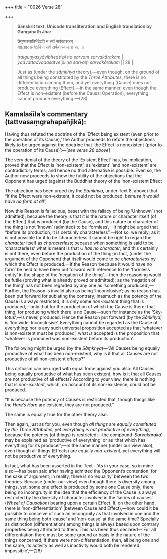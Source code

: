 +++
title = "0026 Verse 28"

+++
> **Sanskrit text, Unicode transliteration and English translation by Ganganath Jha:** 
>
> त्रैगुण्यस्याविभेदेऽपि न सर्वं सर्वकारकम् ।  
> यद्वत्तद्वदसत्वेऽपि न सर्वं सर्वकारकम् ॥ २८ ॥ 
>
> *traiguṇyasyāvibhede'pi na sarvaṃ sarvakārakam* \|  
> *yadvattadvadasatve'pi na sarvaṃ sarvakārakam* \|\| 28 \|\| 
>
> Just as (under the *sāṃkhya* theory),—even though, on the ground of all things being constituted by the *Three Attributes*, there is no differentiation among them, and yet everything (Cause) does not produce everything (Effect),—in the same manner, even though the Effect is non-existent (before the Causal Operation), everything cannot produce everything.—(28)



## Kamalaśīla’s commentary (tattvasaṃgrahapañjikā):

Having thus refuted the doctrine of the ‘Effect being existent (even prior to the operation of its Cause),’ the Author proceeds to refute the objections likely to be urged against the doctrine that ‘the Effect is nonexistent (prior to the operation of its Cause)’:—[*see verse 28 above*]

The very denial of the theory of the ‘Existent Effect’ has, by implication, proved that the Effect is ‘non-existent’; as ‘existent’ ‘and non-existent’ are contradictory terms; and hence no third alternative is possible. Even so, the Author now proceeds to show the futility of the objections that the Opponent has urged (against the Buddhist theory of the ‘non-existent Effect

The objection has been urged (by the *Sāṃkhya*, under Text 8, above) that “if the Effect were non-existent, it could not be produced, *bemuse it would have no form at all*”,

Now this Reason is fallacious, beset with the fallacy of being ‘Unknown’ (not admitted); because the theory is that it is the nature or character itself (of the Effect) that is produced (by the Cause), and this nature or character of the thing is not ‘known’ (admitted) to be ‘formless’,—It might be urged that “before its production, it is certainly characterless”.—Not so, we reply; as it is not possible for it to be ‘characterless it cannot be right to regard the *character* itself as *characterless*; because when something is said to be ‘characterless’ what is meant is that *U has no character*; and this certainly is not there, even before the production of the thing; in fact, (under the argument of the Opponent) that itself would come to be *characterless* by which the Effect is produced.—If the Reason ‘because it would have no form’ be held to have been put forward with reference to the ‘formless entity’ in the shape of the ‘negation of the thing’,—then the reasoning would be futile (proving what is already proved or admitted); as the ‘negation of the thing’ has not been regarded by any one as ‘something produced’,—Further, the Reason is invalid also as being ‘Inconclusive’; as no reason has been put forward for sublating the contrary; inasmuch as the potency of the Gause is always restricted, it is only some *non-existent* thing that is produced,—only that for the production of which the Cause is there; that thing, for producing which there is no Cause—such for instance as the ‘Sky-lotus’,—is never, produced. Hence the Reason put forward (by the *Sāṅkhya*) is ‘too wide, Inconclusive’, Everything cannot be regarded as the Cause of everything; nor is any such universal proposition accepted as that ‘whatever is non-existent must be produced’; what *is* accepted is the proposition that ‘whatever is produced was non-existent before its production’.

The following might be urged (by the *Sāṃkhya*)—“All Causes being equally productive of what has been non-existent, why is it that all Causes are not productive of all non-existent effects?”

This criticism can be urged with equal force against you also: All Causes being equally productive of what has been existent, how is it that all Causes are not productive of all effects? According to your view, there is nothing that is *non-existent*, which, on account of its non-existence, could not be produced.

“It is because the potency of Causes is restricted that, though things like the *Hare’s Horn* are existent, they are not produced.”

The same is equally true for the other theory also.

Then again, just as for you, even though *all things* are *equally constituted by the Three Attributes*, yet *everything is not productive of everything*, because the potency (of things) is restricted;—the compound ‘*Sarvakāraka*’ may be explained as ‘productive of everything’ or as ‘that which has everything for its producer’;—in the same manner (under our view also), even though all things (Effects) are equally *non-existent*, yet everything will not be productive of everything.

In fact, what has been asserted in the Text—‘As in your case, so in mine also’—has been said after having admitted the Opponent’s contention, for the sake of argument; in reality, there is no ‘equality’ between the two theories. Because (under our view) even though there is diversity among things, yet, some one effect is produced by some one Cause only; there being no incongruity in the idea that the efficiency of the Cause is always restricted by the diversity of character involved in the ‘series of causes’ (*Wheel of Causation*) bearing upon a certain Effect. If, on the other hand, there is ‘non-differentiation’ (between Cause and Effect),—how could it be possible to conceive of such an incongruity as that involved in one and the same thing being both ‘cause’ and ‘non-cause’ at the same time? Specially as distinction (differentiation) among things is always based upon contrary properties being attributed to them. This has been thus declared—‘For all differentiation there must be some ground or basis in the nature of the things concerned; if there were non-differentiation, then, all being one and the same, its activity as well as inactivity would both be rendered impossible’,—(28)


